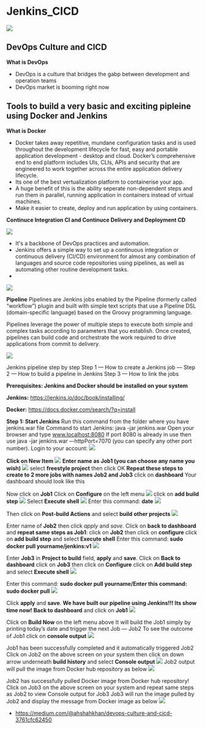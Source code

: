 # Jenkins_CICD
 ![](images/CICD_DevOps.png)
## DevOps Culture and CICD
**What is DevOps**
- DevOps is a culture that bridges the gabp between development and operation teams
- DevOps market is booming right now
## Tools to build a very basic and exciting pipleine using Docker and Jenkins
**What is Docker**
- Docker takes away repetitive, mundane configuration tasks and is used throughout the development lifecycle for fast, easy and portable application development - desktop and cloud. Docker’s comprehensive end to end platform includes UIs, CLIs, APIs and security that are engineered to work together across the entire application delivery lifecycle.
- Its one of the best vertualization platform to containerise your app.
- A huge benefit of this is the ability seperate non-dependent steps and run them in parallel, running application in containers instead of virtual machines.
- Make it easier to create, deploy and run application by using containers.

**Continuce Integration CI and Continuce Delivery and Deployment CD**

![](images/cicd_jenkins.png)
- It's a backbone of DevOps practices and automation.
- Jenkins offers a simple way to set up a continuous integration or continuous delivery (CI/CD) environment for almost any combination of languages and source code repositories using pipelines, as well as automating other routine development tasks.
- 

  ![](images/jenkins.png)


**Pipeline**
Pipelines are Jenkins jobs enabled by the Pipeline (formerly called “workflow”) plugin and built with simple text scripts that use a Pipeline DSL (domain-specific language) based on the Groovy programming language.

Pipelines leverage the power of multiple steps to execute both simple and complex tasks according to parameters that you establish. Once created, pipelines can build code and orchestrate the work required to drive applications from commit to delivery.


![](images/jenkins-workflow.png)


Jenkins pipeline step by step
Step 1 — How to create a Jenkins job —
Step 2 — How to build a pipeline in Jenkins
Step 3 — How to link the jobs

**Prerequisites: Jenkins and Docker should be installed on your system**

**Jenkins:** https://jenkins.io/doc/book/installing/

**Docker:** https://docs.docker.com/search/?q=install

**Step 1: Start Jenkins**
Run this command from the folder where you have jenkins.war file
Command to start Jenkins: java -jar jenkins.war
Open your browser and type www.localhost:8080
If port 8080 is already in use then use java -jar jenkins.war –-httpPort=7070
(you can specify any other port number).
Login to your account:
![](images/J_login.png)

**Click on New Item**
![](images/new_item.png)
**Enter name as Job1 (you can choose any name you wish)**
![](images/new_job.png)
select **freestyle project** then click OK
**Repeat these steps to create to 2 more jobs with names Job2 and Job3**
click on **dashboard**
Your dashboard should look like this

Now click on **Job1**
Click on **Configure** on the left menu
![](.png)
click on **add build step**
![](.png)
Select **Execute shell**
![](.png)
Enter this command: **date**
![](.png)

Then click on **Post-build Actions** and select **build other projects**
![](images/.png)

Enter name of **Job2** then click *apply* and *save*.
Click on **back to dashboard** and **repeat same steps as Job1**:
click on **Job2** then click on **configure**
click on **add build step** and select **Execute shell**
Enter this command: **sudo docker pull yourname/jenkins:v1**
![](images/.png)


Enter **Job3** in **Project to build** field, **apply** and **save**.
Click on **Back to dashboard**
click on **Job3** then click on **Configure**
click on **Add build step** and select **Execute shell**
![](images/build.png)

Enter this command: **sudo docker pull yourname/Enter this command: sudo docker pull**
![](images/.png)

Click **apply** and **save**.
**We have built our pipeline using Jenkins!!! Its show time now!**
**Back to dashboard** and click on **Job1**
![](images/.png)

Click on **Build Now** on the left menu above
It will build the Job1 simply by printing today’s date and trigger the next Job — Job2
To see the outcome of Job1 click on **console output**
![](images/.png)


Job1 has been successfully completed and it automatically triggered Job2
Click on Job2 on the above screen on your system then click on down arrow underneath **build history** and select **Console output**
![](images/.png)
Job2 output will pull the image from Docker hub repository as below
![](images/.png)

Job2 has successfully pulled Docker image from Docker hub repository!
Click on Job3 on the above screen on your system and repeat same steps as Job2 to view Console output for Job3
Job3 will run the image pulled by Job2 and display the message from Docker image as below
![](images/.png)

* https://medium.com/@ahshahkhan/devops-culture-and-cicd-3761cfc62450